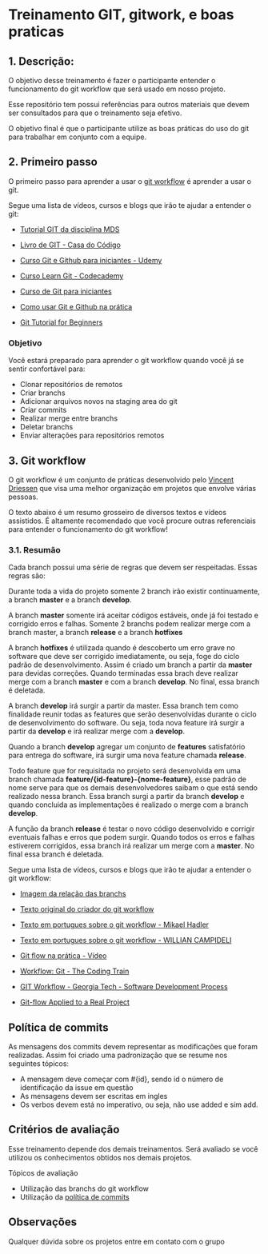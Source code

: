 # Treinamento GIT, gitwork, e boas praticas
## 1. Descrição:

O objetivo desse treinamento é fazer o participante entender o funcionamento 
do git workflow que será usado em nosso projeto.

Esse repositório tem possui referências para outros materiais que devem ser 
consultados para que o treinamento seja efetivo.

O objetivo final é que o participante utilize as boas práticas do uso do git 
para trabalhar em conjunto com a equipe.

## 2. Primeiro passo

O primeiro passo para aprender a usar o [git workflow](https://nvie.com/posts/a-successful-git-branching-model/) é aprender a usar o git.

Segue uma lista de vídeos, cursos e blogs que irão te ajudar a entender o git:
* [Tutorial GIT da disciplina MDS](https://github.com/fga-eps-mds/A-Disciplina/wiki/Git)

* [Livro de GIT - Casa do Código](https://github.com/TosiGui/Fluxos-de-Trabalho/raw/master/Controlando%20vers%C3%B5es%20com%20Git%20e%20GitHub%20-%20Casa%20do%20Codigo.pdf)

* [Curso Git e Github para iniciantes - Udemy](https://www.udemy.com/course/git-e-github-para-iniciantes/)

* [Curso Learn Git - Codecademy](https://www.codecademy.com/learn/learn-git)

* [Curso de Git para iniciantes](https://www.youtube.com/watch?v=WVLhm1AMeYE&list=PLInBAd9OZCzzHBJjLFZzRl6DgUmOeG3H0)
* [Como usar Git e Github na prática](https://www.youtube.com/watch?v=2alg7MQ6_sI)
* [Git Tutorial for Beginners](https://www.youtube.com/watch?v=HVsySz-h9r4)

### Objetivo 

Você estará preparado para aprender o git workflow quando você já se sentir 
confortável para:

* Clonar repositórios de remotos
* Criar branchs
* Adicionar arquivos novos na staging area do git
* Criar commits 
* Realizar merge entre branchs
* Deletar branchs
* Enviar alterações para repositórios remotos

## 3. Git workflow

O git workflow é um conjunto de práticas desenvolvido pelo [Vincent Driessen](https://nvie.com/posts/a-successful-git-branching-model/) que visa uma melhor organização em projetos que envolve várias pessoas.

O texto abaixo é um resumo grosseiro de diversos textos e vídeos assistidos. É altamente recomendado que você procure outras referenciais para entender o funcionamento do git workflow!

### 3.1. **Resumão**

Cada branch possui uma série de regras que devem ser respeitadas. Essas regras são:

Durante toda a vida do projeto somente 2 branch irão existir continuamente, a branch **master** e a branch **develop**.

A branch **master** somente irá aceitar códigos estáveis, onde já foi testado e corrigido erros e falhas. Somente 2 branchs podem realizar merge com a branch master, a branch **release** e a branch **hotfixes**

A branch **hotfixes** é utilizada quando é descoberto um erro grave no software que deve ser corrigido imediatamente, ou seja, foge do ciclo padrão de desenvolvimento. Assim é criado um branch a partir da **master** para devidas correções. Quando terminadas essa brach deve realizar merge com a branch **master** e com a branch **develop**. No final, essa branch é deletada.

A branch **develop** irá surgir a partir da master. Essa branch tem como finalidade reunir todas as features que serão desenvolvidas durante o ciclo de desenvolvimento do software. Ou seja, toda nova feature irá surgir a partir da **develop** e irá realizar merge com a **develop**.

Quando a branch **develop** agregar um conjunto de **features** satisfatório para entrega do software, irá surgir uma nova feature chamada **release**. 

Todo feature que for requisitada no projeto será desenvolvida em uma branch chamada **feature/{id-feature}-{nome-feature}**, esse padrão de nome serve para que os demais desenvolvedores saibam o que está sendo realizado nessa branch. Essa branch surgi a partir da branch **develop** e quando concluida as implementações é realizado o merge com a branch **develop**.

A função da branch **release** é testar o novo código desenvolvido e corrigir eventuais falhas e erros que podem surgir. Quando todos os erros e falhas estiverem corrigidos, essa branch irá realizar um merge com a **master**. No final essa branch é deletada.

Segue uma lista de vídeos, cursos e blogs que irão te ajudar a entender o git workflow:

* [Imagem da relação das branchs](https://i1.wp.com/lanziani.com/slides/gitflow/images/gitflow_1.png)

* [Texto original do criador do git workflow](https://nvie.com/posts/a-successful-git-branching-model/)

* [Texto em portugues sobre o git workflow - Mikael Hadler](https://medium.com/trainingcenter/utilizando-o-fluxo-git-flow-e63d5e0d5e04)

* [Texto em portugues sobre o git workflow - WILLIAN CAMPIDELI](https://imasters.com.br/desenvolvimento/quatro-workflows-para-trabalhar-com-git-melhores-2013)

* [Git flow na prática - Vídeo](https://www.youtube.com/watch?v=p1VAghNq-qg)

* [Workflow: Git - The Coding Train](https://www.youtube.com/watch?v=_sLgRBrZh6o)

* [GIT Workflow - Georgia Tech - Software Development Process](https://www.youtube.com/watch?v=3a2x1iJFJWc)

* [Git-flow Applied to a Real Project](https://medium.com/empathyco/git-flow-applied-to-a-real-project-c08037e28f88)

## Política de commits

As mensagens dos commits devem representar as modificações que foram realizadas. Assim foi criado uma padronização que se resume nos seguintes tópicos:

* A mensagem deve começar com #{id}, sendo id o número de identificação da issue em questão
* As mensagens devem ser escritas em ingles
* Os verbos devem está no imperativo, ou seja, não use added e sim add.

## Critérios de avaliação

Esse treinamento depende dos demais treinamentos. Será avaliado se você utilizou os conhecimentos obtidos nos demais projetos.

Tópicos de avaliação
* Utilização das branchs do git workflow
* Utilização da [política de commits](https://fga-eps-mds.github.io/2019.2-TimeBolinho/#/policies?id=commit-policies)

## Observações

Qualquer dúvida sobre os projetos entre em contato com o grupo
